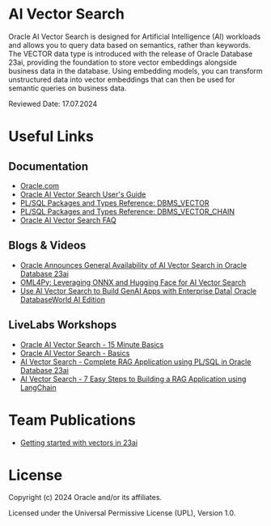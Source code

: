 # AI Vector Search

Oracle AI Vector Search is designed for Artificial Intelligence (AI) workloads and allows you to query data based on semantics, rather than keywords. The VECTOR data type is introduced with the release of Oracle Database 23ai, providing the foundation to store vector embeddings alongside business data in the database. Using embedding models, you can transform unstructured data into vector embeddings that can then be used for semantic queries on business data.

Reviewed Date: 17.07.2024

# Useful Links

## Documentation  
 
- [Oracle.com](https://www.oracle.com/database/ai-vector-search/)
- [Oracle AI Vector Search User's Guide](https://docs.oracle.com/en/database/oracle/oracle-database/23/vecse/overview-ai-vector-search.html)
- [PL/SQL Packages and Types Reference: DBMS_VECTOR](https://docs.oracle.com/en/database/oracle/oracle-database/23/arpls/dbms_vector1.html#GUID-F9FCB225-821A-4CCA-92B5-58B9927234FA)
- [PL/SQL Packages and Types Reference: DBMS_VECTOR_CHAIN](https://docs.oracle.com/en/database/oracle/oracle-database/23/arpls/dbms_vector_chain1.html#GUID-D80DDBEF-F1A9-4267-9D3C-A54D237D95C1)
- [Oracle AI Vector Search FAQ](https://www.oracle.com/database/ai-vector-search/faq/)

## Blogs & Videos

- [Oracle Announces General Availability of AI Vector Search in Oracle Database 23ai](https://blogs.oracle.com/database/post/oracle-announces-general-availability-of-ai-vector-search-in-oracle-database-23ai)
- [OML4Py: Leveraging ONNX and Hugging Face for AI Vector Search](https://blogs.oracle.com/machinelearning/post/oml4py-leveraging-onnx-and-hugging-face-for-advanced-ai-vector-search)
- [Use AI Vector Search to Build GenAI Apps with Enterprise Data| Oracle DatabaseWorld AI Edition](https://www.youtube.com/watch?v=5o5Ds8KLqVw&list=PLcFwxJMrxygALJRhZCbnjtDBYWCpWXPGz&index=3)


## LiveLabs Workshops

- [Oracle AI Vector Search - 15 Minute Basics](https://apexapps.oracle.com/pls/apex/r/dbpm/livelabs/view-workshop?wid=3975&clear=RR,180&session=3449305441143)
- [Oracle AI Vector Search - Basics](https://apexapps.oracle.com/pls/apex/r/dbpm/livelabs/view-workshop?wid=1070&clear=RR,180)
- [AI Vector Search - Complete RAG Application using PL/SQL in Oracle Database 23ai](https://apexapps.oracle.com/pls/apex/r/dbpm/livelabs/view-workshop?wid=3934&clear=RR,180&session=11020955624236)
- [AI Vector Search - 7 Easy Steps to Building a RAG Application using LangChain](https://apexapps.oracle.com/pls/apex/r/dbpm/livelabs/view-workshop?wid=3927&clear=RR,180&session=11020955624236)
  

# Team Publications

- [Getting started with vectors in 23ai](https://blogs.oracle.com/coretec/post/getting-started-with-vectors-in-23ai)

# License

Copyright (c) 2024 Oracle and/or its affiliates.

Licensed under the Universal Permissive License (UPL), Version 1.0.
